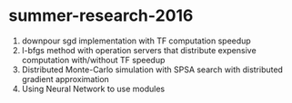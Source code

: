 # summer-research-2016
1. downpour sgd implementation with TF computation speedup <br />
2. l-bfgs method with operation servers that distribute expensive computation with/without TF speedup <br />
3. Distributed Monte-Carlo simulation with SPSA search with distributed gradient approximation <br />
4. Using Neural Network to use modules
